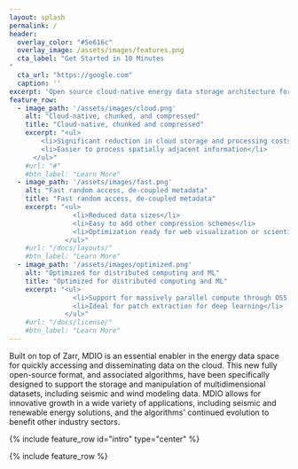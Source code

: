```yaml
---
layout: splash
permalink: /
header:
  overlay_color: "#5e616c"
  overlay_image: /assets/images/features.png
  cta_label: "Get Started in 10 Minutes 
"
  cta_url: "https://google.com"
  caption: ''
excerpt: 'Open source cloud-native energy data storage architecture for AI, ML, and HPC fastworkflows'
feature_row:
  - image_path: '/assets/images/cloud.png'
    alt: "Cloud-native, chunked, and compressed"
    title: "Cloud-native, chunked and compressed"
    excerpt: "<ul>
        <li>Significant reduction in cloud storage and processing costs</li>
        <li>Easier to process spatially adjacent information</li>
      </ul>"
    #url: "#"
    #btn_label: "Learn More"
  - image_path: '/assets/images/fast.png'
    alt: "Fast random access, de-coupled metadata"
    title: "Fast random access, de-coupled metadata"
    excerpt: "<ul>
                <li>Reduced data sizes</li>
                <li>Easy to add other compression schemes</li>
                <li>Optimization ready for web visualization or scientific computing</li>
              </ul>"
    #url: "/docs/layouts/"
    #btn_label: "Learn More"
  - image_path: '/assets/images/optimized.png'
    alt: "Optimized for distributed computing and ML"
    title: "Optimized for distributed computing and ML"
    excerpt: "<ul>
                <li>Support for massively parallel compute through OSS ecosystem</li>
                <li>Ideal for patch extraction for deep learning</li>
              </ul>"
    #url: "/docs/license/"
    #btn_label: "Learn More"
---
```


Built on top of Zarr, MDIO is an essential enabler in the energy data space for quickly accessing and disseminating data on the cloud. This new fully open-source format, and associated algorithms, have been specifically designed to support the storage and manipulation of multidimensional datasets, including seismic and wind modeling data. MDIO allows for innovative growth in a wide variety of applications, including seismic and renewable energy solutions, and the algorithms' continued evolution to benefit other industry sectors.


{% include feature_row id="intro" type="center" %}

{% include feature_row %}
